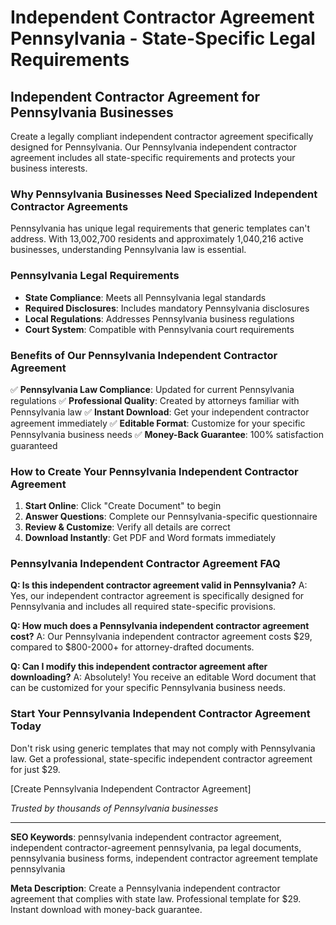 # Independent Contractor Agreement Pennsylvania - State-Specific Legal Requirements

## Independent Contractor Agreement for Pennsylvania Businesses

Create a legally compliant independent contractor agreement specifically designed for Pennsylvania. Our Pennsylvania independent contractor agreement includes all state-specific requirements and protects your business interests.

### Why Pennsylvania Businesses Need Specialized Independent Contractor Agreements

Pennsylvania has unique legal requirements that generic templates can't address. With 13,002,700 residents and approximately 1,040,216 active businesses, understanding Pennsylvania law is essential.

### Pennsylvania Legal Requirements

- **State Compliance**: Meets all Pennsylvania legal standards
- **Required Disclosures**: Includes mandatory Pennsylvania disclosures
- **Local Regulations**: Addresses Pennsylvania business regulations
- **Court System**: Compatible with Pennsylvania court requirements

### Benefits of Our Pennsylvania Independent Contractor Agreement

✅ **Pennsylvania Law Compliance**: Updated for current Pennsylvania regulations
✅ **Professional Quality**: Created by attorneys familiar with Pennsylvania law
✅ **Instant Download**: Get your independent contractor agreement immediately
✅ **Editable Format**: Customize for your specific Pennsylvania business needs
✅ **Money-Back Guarantee**: 100% satisfaction guaranteed

### How to Create Your Pennsylvania Independent Contractor Agreement

1. **Start Online**: Click "Create Document" to begin
2. **Answer Questions**: Complete our Pennsylvania-specific questionnaire
3. **Review & Customize**: Verify all details are correct
4. **Download Instantly**: Get PDF and Word formats immediately

### Pennsylvania Independent Contractor Agreement FAQ

**Q: Is this independent contractor agreement valid in Pennsylvania?**
A: Yes, our independent contractor agreement is specifically designed for Pennsylvania and includes all required state-specific provisions.

**Q: How much does a Pennsylvania independent contractor agreement cost?**
A: Our Pennsylvania independent contractor agreement costs $29, compared to $800-2000+ for attorney-drafted documents.

**Q: Can I modify this independent contractor agreement after downloading?**
A: Absolutely! You receive an editable Word document that can be customized for your specific Pennsylvania business needs.

### Start Your Pennsylvania Independent Contractor Agreement Today

Don't risk using generic templates that may not comply with Pennsylvania law. Get a professional, state-specific independent contractor agreement for just $29.

[Create Pennsylvania Independent Contractor Agreement]

_Trusted by thousands of Pennsylvania businesses_

---

**SEO Keywords**: pennsylvania independent contractor agreement, independent contractor-agreement pennsylvania, pa legal documents, pennsylvania business forms, independent contractor agreement template pennsylvania

**Meta Description**: Create a Pennsylvania independent contractor agreement that complies with state law. Professional template for $29. Instant download with money-back guarantee.
